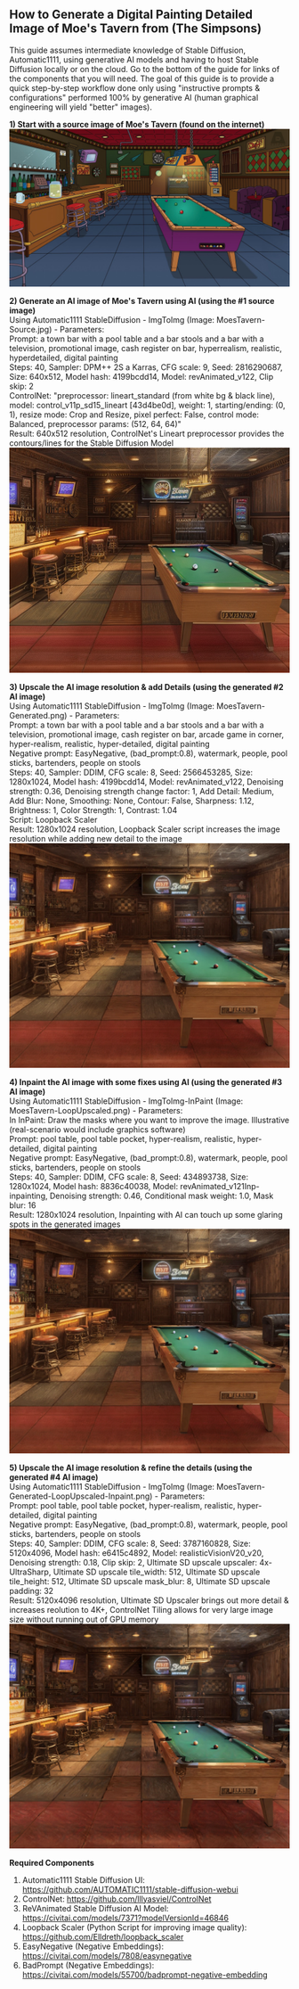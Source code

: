 ## How to Generate a Digital Painting Detailed Image of Moe's Tavern from (The Simpsons)

This guide assumes intermediate knowledge of Stable Diffusion, Automatic1111, using generative AI models and having to host Stable Diffusion locally or on the cloud. Go to the bottom of the guide for links of the components that you will need. The goal of this guide is to provide a quick step-by-step workflow done only using "instructive prompts & configurations" performed 100% by generative AI (human graphical engineering will yield "better" images).  

**1) Start with a source image of Moe's Tavern (found on the internet)**  
![Moe's Tavern Source](https://github.com/bartczernicki/StableDiffusion/blob/main/ImgToImg/Simpsons/MoesTavern/MoesTavern-Source.jpg)

**2) Generate an AI image of Moe's Tavern using AI (using the #1 source image)**  
Using Automatic1111 StableDiffusion - ImgToImg (Image: MoesTavern-Source.jpg) - Parameters:  
Prompt: a town bar with a pool table and a bar stools and a bar with a television, promotional image, cash register on bar, hyperrealism, realistic, hyperdetailed, digital painting  
Steps: 40, Sampler: DPM++ 2S a Karras, CFG scale: 9, Seed: 2816290687, Size: 640x512, Model hash: 4199bcdd14, Model: revAnimated_v122, Clip skip: 2  
ControlNet: "preprocessor: lineart_standard (from white bg & black line), model: control_v11p_sd15_lineart [43d4be0d], weight: 1, starting/ending: (0, 1), resize mode: Crop and Resize, pixel perfect: False, control mode: Balanced, preprocessor params: (512, 64, 64)"  
Result:  640x512 resolution, ControlNet's Lineart preprocessor provides the contours/lines for the Stable Diffusion Model  
![Moe's Tavern Generated](https://github.com/bartczernicki/StableDiffusion/blob/main/ImgToImg/Simpsons/MoesTavern/MoesTavern-Generated.png)  


**3) Upscale the AI image resolution & add Details (using the generated #2 AI image)**  
Using Automatic1111 StableDiffusion - ImgToImg (Image: MoesTavern-Generated.png) - Parameters:  
Prompt: a town bar with a pool table and a bar stools and a bar with a television, promotional image, cash register on bar, arcade game in corner, hyper-realism, realistic, hyper-detailed, digital painting  
Negative prompt: EasyNegative, (bad_prompt:0.8), watermark, people, pool sticks, bartenders, people on stools  
Steps: 40, Sampler: DDIM, CFG scale: 8, Seed: 2566453285, Size: 1280x1024, Model hash: 4199bcdd14, Model: revAnimated_v122, Denoising strength: 0.36, Denoising strength change factor: 1, Add Detail: Medium, Add Blur: None, Smoothing: None, Contour: False, Sharpness: 1.12, Brightness: 1, Color Strength: 1, Contrast: 1.04  
Script: Loopback Scaler  
Result:  1280x1024 resolution, Loopback Scaler script increases the image resolution while adding new detail to the image  
![Moe's Tavern Generated-LoopUpscaled](https://github.com/bartczernicki/StableDiffusion/blob/main/ImgToImg/Simpsons/MoesTavern/MoesTavern-Generated-LoopUpscaled.png)  


**4) Inpaint the AI image with some fixes using AI (using the generated #3 AI image)**  
Using Automatic1111 StableDiffusion - ImgToImg-InPaint (Image: MoesTavern-LoopUpscaled.png) - Parameters:  
In InPaint: Draw the masks where you want to improve the image. Illustrative (real-scenario would include graphics software)  
Prompt: pool table, pool table pocket, hyper-realism, realistic, hyper-detailed, digital painting  
Negative prompt: EasyNegative, (bad_prompt:0.8), watermark, people, pool sticks, bartenders, people on stools  
Steps: 40, Sampler: DDIM, CFG scale: 8, Seed: 434893738, Size: 1280x1024, Model hash: 8836c40038, Model: revAnimated_v121Inp-inpainting, Denoising strength: 0.46, Conditional mask weight: 1.0, Mask blur: 16  
Result:  1280x1024 resolution, Inpainting with AI can touch up some glaring spots in the generated images  
![Moe's Tavern Generated-LoopUpscaled-Inpaint](https://github.com/bartczernicki/StableDiffusion/blob/main/ImgToImg/Simpsons/MoesTavern/MoesTavern-Generated-LoopUpscaled-Inpaint.png)  

**5) Upscale the AI image resolution & refine the details (using the generated #4 AI image)**  
Using Automatic1111 StableDiffusion - ImgToImg (Image: MoesTavern-Generated-LoopUpscaled-Inpaint.png) - Parameters:  
Prompt: pool table, pool table pocket, hyper-realism, realistic, hyper-detailed, digital painting  
Negative prompt: EasyNegative, (bad_prompt:0.8), watermark, people, pool sticks, bartenders, people on stools  
Steps: 40, Sampler: DDIM, CFG scale: 8, Seed: 3787160828, Size: 5120x4096, Model hash: e6415c4892, Model: realisticVisionV20_v20, Denoising strength: 0.18, Clip skip: 2, Ultimate SD upscale upscaler: 4x-UltraSharp, Ultimate SD upscale tile_width: 512, Ultimate SD upscale tile_height: 512, Ultimate SD upscale mask_blur: 8, Ultimate SD upscale padding: 32  
Result:  5120x4096 resolution, Ultimate SD Upscaler brings out more detail & increases reolution to 4K+, ControlNet Tiling allows for very large image size without running out of GPU memory  
![Moe's Tavern Generated-4KPlus](https://github.com/bartczernicki/StableDiffusion/blob/main/ImgToImg/Simpsons/MoesTavern/MoesTavern-Generated-4KPlus.jpg)  

**Required Components**
1) Automatic1111 Stable Diffusion UI: https://github.com/AUTOMATIC1111/stable-diffusion-webui  
2) ControlNet: https://github.com/lllyasviel/ControlNet  
3) ReVAnimated Stable Diffusion AI Model: https://civitai.com/models/7371?modelVersionId=46846  
4) Loopback Scaler (Python Script for improving image quality): https://github.com/Elldreth/loopback_scaler  
5) EasyNegative (Negative Embeddings): https://civitai.com/models/7808/easynegative  
6) BadPrompt (Negative Embeddings): https://civitai.com/models/55700/badprompt-negative-embedding  
